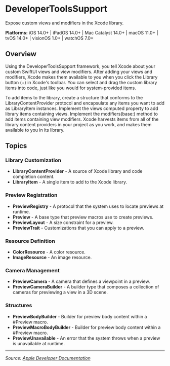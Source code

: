 # DeveloperToolsSupport

Expose custom views and modifiers in the Xcode library.

**Platforms:** iOS 14.0+ | iPadOS 14.0+ | Mac Catalyst 14.0+ | macOS 11.0+ | tvOS 14.0+ | visionOS 1.0+ | watchOS 7.0+

## Overview

Using the DeveloperToolsSupport framework, you tell Xcode about your custom SwiftUI views and view modifiers. After adding your views and modifiers, Xcode makes them available to you when you click the Library button (+) in Xcode's toolbar. You can select and drag the custom library items into code, just like you would for system-provided items.

To add items to the library, create a structure that conforms to the LibraryContentProvider protocol and encapsulate any items you want to add as LibraryItem instances. Implement the views computed property to add library items containing views. Implement the modifiers(base:) method to add items containing view modifiers. Xcode harvests items from all of the library content providers in your project as you work, and makes them available to you in its library.

## Topics

### Library Customization
- **LibraryContentProvider** - A source of Xcode library and code completion content.
- **LibraryItem** - A single item to add to the Xcode library.

### Preview Registration
- **PreviewRegistry** - A protocol that the system uses to locate previews at runtime.
- **Preview** - A base type that preview macros use to create previews.
- **PreviewLayout** - A size constraint for a preview.
- **PreviewTrait** - Customizations that you can apply to a preview.

### Resource Definition
- **ColorResource** - A color resource.
- **ImageResource** - An image resource.

### Camera Management
- **PreviewCamera** - A camera that defines a viewpoint in a preview.
- **PreviewCameraBuilder** - A builder type that composes a collection of cameras for previewing a view in a 3D scene.

### Structures
- **PreviewBodyBuilder** - Builder for preview body content within a #Preview macro.
- **PreviewMacroBodyBuilder** - Builder for preview body content within a #Preview macro.
- **PreviewUnavailable** - An error that the system throws when a preview is unavailable at runtime.

---

*Source: [Apple Developer Documentation](https://developer.apple.com/documentation/DeveloperToolsSupport)*